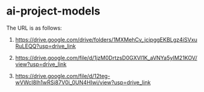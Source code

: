 # ai-project-models

The URL is as follows:

1. https://drive.google.com/drive/folders/1MXMehCv_jcipggEKBLgz4iSVxuRuLEQQ?usp=drive_link

2. https://drive.google.com/file/d/1jzM0DrtzsD0GXVl1K_aVNYa5yIM21KOV/view?usp=drive_link

3. https://drive.google.com/file/d/12teg-wVWcI8lh1wRSi87V0i_0UN4HIwi/view?usp=drive_link